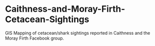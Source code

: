 # Caithness-and-Moray-Firth-Cetacean-Sightings
GIS Mapping of cetacean/shark sightings reported in Caithness and the Moray Firth Facebook group.   
